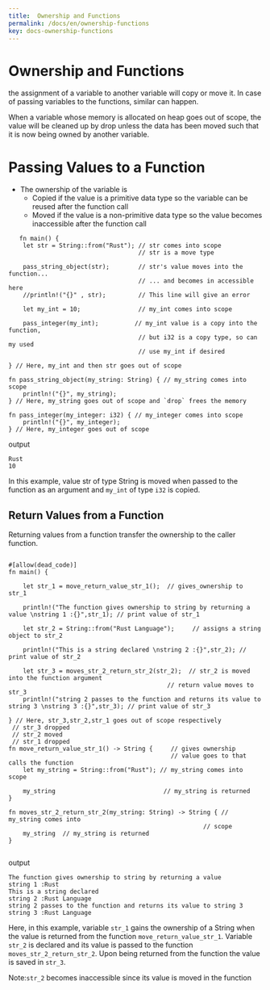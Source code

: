 ```yaml
---
title:  Ownership and Functions
permalink: /docs/en/ownership-functions
key: docs-ownership-functions
---
```


# Ownership and Functions

the assignment of a variable to another variable will copy or move it. In case of passing variables to the functions, similar can happen.

When a variable whose memory is allocated on heap goes out of scope, the value will be cleaned up by drop unless the data has 
been moved such that it is now being owned by another variable.

# Passing Values to a Function 

- The ownership of the variable is
   - Copied if the value is a primitive data type so the variable can be reused after the function call
   - Moved if the value is a non-primitive data type so the value becomes inaccessible after the function call
   
```   
   fn main() {
    let str = String::from("Rust"); // str comes into scope
                                    // str is a move type

    pass_string_object(str);        // str's value moves into the function...
                                    // ... and becomes in accessible here
    //println!("{}" , str);         // This line will give an error

    let my_int = 10;                // my_int comes into scope

    pass_integer(my_int);          // my_int value is a copy into the function,
                                    // but i32 is a copy type, so can my used
                                    // use my_int if desired

} // Here, my_int and then str goes out of scope

fn pass_string_object(my_string: String) { // my_string comes into scope
    println!("{}", my_string);
} // Here, my_string goes out of scope and `drop` frees the memory

fn pass_integer(my_integer: i32) { // my_integer comes into scope
    println!("{}", my_integer);
} // Here, my_integer goes out of scope

```

output

```
Rust
10

```

In this example, value str of type String is moved when passed to the function as an argument and `my_int` of type `i32` is copied.

## Return Values from a Function 

Returning values from a function transfer the ownership to the caller function.

```

#[allow(dead_code)]
fn main() {
    
    let str_1 = move_return_value_str_1();  // gives_ownership to str_1                                  
    
    println!("The function gives ownership to string by returning a value \nstring 1 :{}",str_1); // print value of str_1

    let str_2 = String::from("Rust Language");     // assigns a string object to str_2
    
    println!("This is a string declared \nstring 2 :{}",str_2); // print value of str_2   

    let str_3 = moves_str_2_return_str_2(str_2);  // str_2 is moved into the function argument
                                            // return value moves to str_3 
    println!("string 2 passes to the function and returns its value to string 3 \nstring 3 :{}",str_3); // print value of str_3                         
                                     
} // Here, str_3,str_2,str_1 goes out of scope respectively
 // str_3 dropped
 // str_2 moved
 // str_1 dropped
fn move_return_value_str_1() -> String {     // gives ownership 
                                             // value goes to that calls the function
    let my_string = String::from("Rust"); // my_string comes into scope

    my_string                              // my_string is returned 
}

fn moves_str_2_return_str_2(my_string: String) -> String { // my_string comes into 
                                                      // scope
    my_string  // my_string is returned 
}


```

output 

```
The function gives ownership to string by returning a value 
string 1 :Rust
This is a string declared 
string 2 :Rust Language
string 2 passes to the function and returns its value to string 3 
string 3 :Rust Language

```

Here, in this example, variable `str_1` gains the ownership of a String when the value is 
returned from the function `move_return_value_str_1`. Variable `str_2` is declared and its value is passed to the 
function `moves_str_2_return_str_2`. Upon being returned from the function the value is saved in `str_3`.

 Note:`str_2` becomes inaccessible since its value is moved in the function
 
 



